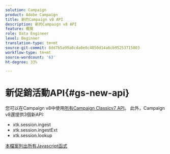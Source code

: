 ```yaml
---
solution: Campaign
product: Adobe Campaign
title: 新的Campaign v8 API
description: 新的Campaign v8 API
feature: 概覽
role: Data Engineer
level: Beginner
translation-type: tm+mt
source-git-commit: 8dd7b5a99a0cda0e0c4850d14a6cb95253715803
workflow-type: tm+mt
source-wordcount: '63'
ht-degree: 33%

---
```


# 新促銷活動API{#gs-new-api}

您可以在Campaign v8中使用[所有Campaign Classicv7 API](https://docs.adobe.com/content/help/en/campaign-classic/technicalresources/api/p-1.html)。 此外，Campaign v8還提供3個新API:

* xtk.session.ingest
* xtk.session.ingestExt
* xtk.session.lookup

[本檔案列出所有Javascript函式](https://docs.adobe.com/content/help/en/campaign-classic/technicalresources/api/p-1.html)
